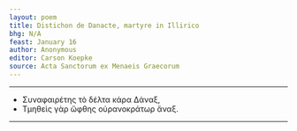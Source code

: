 ```yaml
---
layout: poem
title: Distichon de Danacte, martyre in Illirico
bhg: N/A
feast: January 16
author: Anonymous
editor: Carson Koepke
source: Acta Sanctorum ex Menaeis Graecorum
---
```


---

- Συναφαιρέτης τὸ δέλτα κάρα Δάναξ,
- Τμηθεὶς γὰρ ὤφθης οὐρανοκράτωρ ἄναξ.

---
